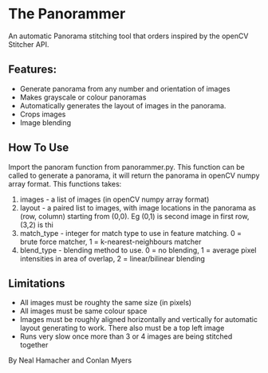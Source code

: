 # The Panorammer  
An automatic Panorama stitching tool that orders inspired by the openCV Stitcher API.  

## Features:  
<ul>
  <li>Generate panorama from any number and orientation of images</li>
  <li>Makes grayscale or colour panoramas</li>
  <li>Automatically generates the layout of images in the panorama.</li>
  <li>Crops images</li>
  <li>Image blending</li>
</ul>  

## How To Use 
Import the panoram function from panorammer.py.  This function can be called to generate a panorama, it will return the panorama in openCV numpy array format. This functions takes:
<ol>
  <li>images - a list of images (in openCV numpy array format)</li>
  <li>layout - a paired list to images, with image locations in the panorama as (row, column) starting from (0,0). Eg (0,1) is second image in first row, (3,2) is thi</li>
  <li>match_type - integer for match type to use in feature matching. 0 = brute force matcher, 1 = k-nearest-neighbours matcher</li>
  <li>blend_type - blending method to use. 0 = no blending, 1 = average pixel intensities in area of overlap, 2 = linear/bilinear blending</li>
</ol>

## Limitations
<ul>
  <li>All images must be roughty the same size (in pixels)</li>
  <li>All images must be same colour space</li>
  <li>Images must be roughly aligned horizontally and vertically for automatic layout generating to work. There also must be a top left image</li>
  <li>Runs very slow once more than 3 or 4 images are being stitched together</li>
</ul>

  
By Neal Hamacher and Conlan Myers
